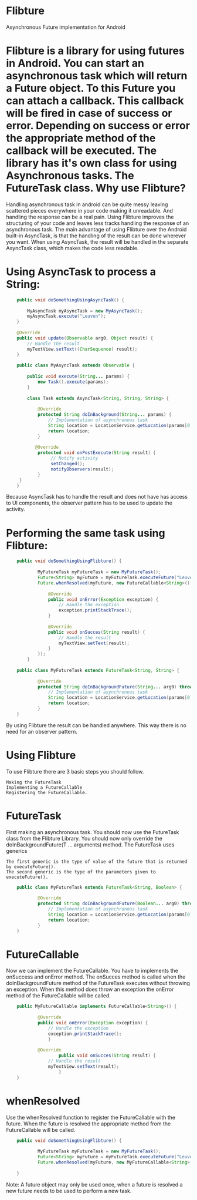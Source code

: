 Flibture
========

Asynchronous Future implementation for Android

Flibture is a library for using futures in Android. You can start an asynchronous task which will return a Future object. To this Future you can attach a callback. This callback will be fired in case of success or error. Depending on success or error the appropriate method of the callback will be executed. The library has it's own class for using Asynchronous tasks. The FutureTask class.
Why use Flibture?
=================
Handling asynchronous task in android can be quite messy leaving scattered pieces everywhere in your code making it unreadable. And handling the response can be a real pain. Using Flibture improves the structuring of your code and leaves less tracks handling the response of an asynchronous task. The main advantage of using Flibture over the Android built-in AsyncTask, is that the handling of the result can be done wherever you want. When using AsyncTask, the result will be handled in the separate AsyncTask class, which makes the code less readable. 

Using AsyncTask to process a String:
====================================
```java
	public void doSomethingUsingAsyncTask() {
 
 		MyAsyncTask myAsyncTask = new MyAsyncTask();
		myAsyncTask.execute("Leuven");
	}
 
	@Override
	public void update(Observable arg0, Object result) {
    	// Handle the result
    	myTextView.setText((CharSequence) result);
	}
 
	public class MyAsyncTask extends Observable {
 
    	public void execute(String... params) {
        	new Task().execute(params);
    	}
 
    	class Task extends AsyncTask<String, String, String> {
 
        	@Override
        	protected String doInBackground(String... params) {
            	// Implementation of asynchronous task
            	String location = LocationService.getLocation(params[0]);
            	return location;
        	}
 
     	   @Override
        	protected void onPostExecute(String result) {
        	     // Notify activity
        	     setChanged();
        	     notifyObservers(result);
        	}
   	 }
	}
```
Because AsyncTask has to handle the result and does not have has access to UI components, the observer pattern has to be used to update the activity. 

Performing the same task using Flibture:
========================================

```java	
	public void doSomethingUsingFlibture() {
 
    		MyFutureTask myFutureTask = new MyFutureTask();
    		Future<String> myFuture = myFutureTask.executeFuture("Leuven");
    		Future.whenResolved(myFuture, new FutureCallable<String>() {
 
        		@Override
        		public void onError(Exception exception) {
        		    // Handle the exception
        		    exception.printStackTrace();
        		}
 	
        		@Override
        		public void onSucces(String result) {
        		    // Handle the result
        		    myTextView.setText(result);
        		}
    		});
    	}
 
	public class MyFutureTask extends FutureTask<String, String> {
 
    		@Override
    		protected String doInBackgroundFuture(String... arg0) throws Exception {
        		// Implementation of asynchronous task
        		String location = LocationService.getLocation(params[0]);
        		return location;
    		}
	}
```	
By using Flibture the result can be handled anywhere. This way there is no need for an observer pattern.

Using Flibture
================
To use Flibture there are 3 basic steps you should follow.

    Making the FutureTask
    Implementing a FutureCallable
    Registering the FutureCallable.

FutureTask
================
First making an asynchronous task. You should now use the FutureTask class from the Flibture Library. You should now only override the doInBackgroundFuture(T ... arguments) method. The FutureTask uses generics

    The first generic is the type of value of the future that is returned by executeFuture().
    The second generic is the type of the parameters given to executeFuture().
```java	
	public class MyFutureTask extends FutureTask<String, Boolean> {
 
    		@Override
    		protected String doInBackgroundFuture(Boolean... arg0) throws Exception {
        		// Implementation of asynchronous task
        		String location = LocationService.getLocation(params[0]);
        		return location;
    		}
	}
```	
FutureCallable
================
Now we can implement the FutureCallable. You have to implements the onSuccess and onError method. The onSucces method is called when the doInBackgroundFuture method of the FutureTask executes without throwing an exception. When this method does throw an exception the onError method of the FutureCallable will be called.

```java	
	public MyFutureCallable implements FutureCallable<String>() {
 
		    @Override
		    public void onError(Exception exception) {
        		// Handle the exception
        		exception.printStackTrace();
    		    }
 
 		    @Override
    	            public void onSucces(String result) {
        		// Handle the result
        		myTextView.setText(result);
    	            }
	}
```	
whenResolved
================
Use the whenResolved function to register the FutureCallable with the future. When the future is resolved the appropriate method from the FutureCallable will be called.
```java	
	public void doSomethingUsingFlibture() {
 
    		MyFutureTask myFutureTask = new MyFutureTask();
    		Future<String> myFuture = myFutureTask.executeFuture("Leuven");
    		Future.whenResolved(myFuture, new MyFutureCallable<String>());
 
	}
```	
Note: A future object may only be used once, when a future is resolved a new future needs to be used to perform a new task.
